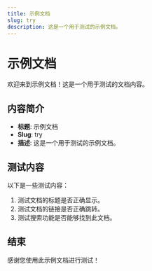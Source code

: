 ```yaml
---
title: 示例文档
slug: try
description: 这是一个用于测试的示例文档。
---
```


# 示例文档

欢迎来到示例文档！这是一个用于测试的文档内容。

## 内容简介

- **标题**: 示例文档
- **Slug**: try
- **描述**: 这是一个用于测试的示例文档。

## 测试内容

以下是一些测试内容：

1. 测试文档的标题是否正确显示。
2. 测试文档的链接是否正确跳转。
3. 测试搜索功能是否能够找到此文档。

## 结束

感谢您使用此示例文档进行测试！